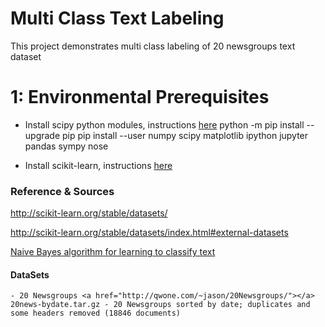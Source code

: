 # Multi Class Text Labeling

This project demonstrates multi class labeling of 20 newsgroups text dataset 

# 1: Environmental Prerequisites

- Install scipy python modules, instructions <a href="https://scipy.org/install.html">here</a>
		python -m pip install --upgrade pip
		pip install --user numpy scipy matplotlib ipython jupyter pandas sympy nose

- Install scikit-learn, instructions <a href="http://scikit-learn.org/stable/install.html">here</a>



### Reference & Sources 

http://scikit-learn.org/stable/datasets/

http://scikit-learn.org/stable/datasets/index.html#external-datasets

<a href="http://www.cs.cmu.edu/afs/cs/project/theo-11/www/naive-bayes.html">Naive Bayes algorithm for learning to classify text </a>


#### DataSets
	- 20 Newsgroups <a href="http://qwone.com/~jason/20Newsgroups/"></a> 20news-bydate.tar.gz - 20 Newsgroups sorted by date; duplicates and some headers removed (18846 documents)






